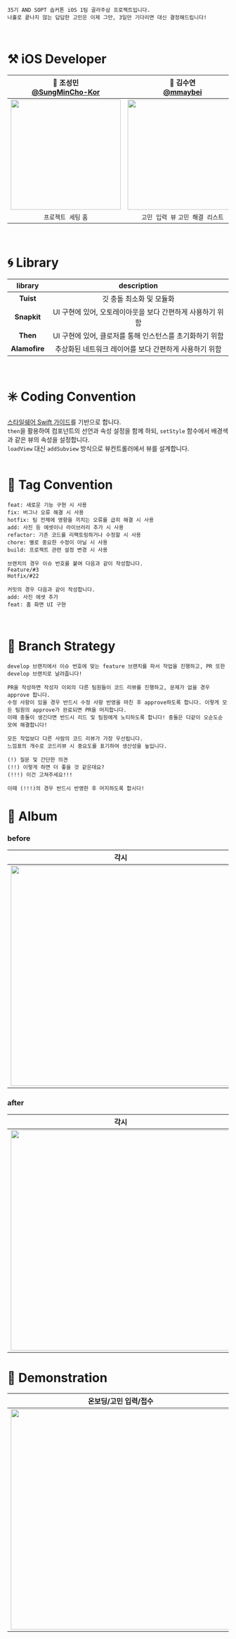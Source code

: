```
35기 AND SOPT 솝커톤 iOS 1팀 골라주삼 프로젝트입니다.
나홀로 끝나지 않는 답답한 고민은 이제 그만, 3일만 기다리면 대신 결정해드립니다! 
```
</br>

# ⚒️ iOS Developer
|🔖 조성민</br>[@SungMinCho-Kor](https://github.com/SungMinCho-Kor)|🔖 김수연</br>[@mmaybei](https://github.com/mmaybei)|🔖 김송희</br>[@hongseekim](https://github.com/hongseekim)|🔖 김예지</br>[@mnbvcxzyj](https://github.com/mnbvcxzyj)|
|:---:|:---:|:---:|:---:|
|<img src = "https://github.com/SungMinCho-Kor.png" width ="250">|<img src = "https://github.com/mmaybei.png" width ="250">|<img src = "https://github.com/hongseekim.png" width ="250">|<img src = "https://github.com/mnbvcxzyj.png" width ="250">|
|`프로젝트 세팅` `홈`|`고민 입력 뷰` `고민 해결 리스트`|`스플래쉬` `닉네임 입력 뷰`|`고민 접수 뷰` `해결 완료 뷰`|
</br>

# 🌀 Library
|library|description|
|:---:|:---:|
|**Tuist**|깃 충돌 최소화 및 모듈화|
|**Snapkit**|UI 구현에 있어, 오토레이아웃을 보다 간편하게 사용하기 위함|
|**Then**|UI 구현에 있어, 클로저를 통해 인스턴스를 초기화하기 위함|
|**Alamofire**|추상화된 네트워크 레이어를 보다 간편하게 사용하기 위함|
</br>

# ✳️ Coding Convention
[스타일쉐어 Swift 가이드](https://github.com/StyleShare/swift-style-guide)를 기반으로 합니다.</br>
`then`을 활용하여 컴포넌트의 선언과 속성 설정을 함께 하되, `setStyle` 함수에서 배경색과 같은 뷰의 속성을 설정합니다.</br>
`loadView` 대신 `addSubview` 방식으로 뷰컨트롤러에서 뷰를 설계합니다.</br>
</br>

# 📝 Tag Convention
```
feat: 새로운 기능 구현 시 사용
fix: 버그나 오류 해결 시 사용
hotfix: 팀 전체에 영향을 끼치는 오류를 급히 해결 시 사용
add: 사진 등 에셋이나 라이브러리 추가 시 사용
refactor: 기존 코드를 리팩토링하거나 수정할 시 사용
chore: 별로 중요한 수정이 아닐 시 사용
build: 프로젝트 관련 설정 변경 시 사용
```
```
브랜치의 경우 이슈 번호를 붙여 다음과 같이 작성합니다.
Feature/#3
Hotfix/#22

커밋의 경우 다음과 같이 작성합니다.
add: 사진 에셋 추가
feat: 홈 화면 UI 구현
```
</br>

# 🧤 Branch Strategy
```
develop 브랜치에서 이슈 번호에 맞는 feature 브랜치를 파서 작업을 진행하고, PR 또한 develop 브랜치로 날려줍니다!

PR을 작성하면 작성자 이외의 다른 팀원들이 코드 리뷰를 진행하고, 문제가 없을 경우 approve 합니다.
수정 사항이 있을 경우 반드시 수정 사항 반영을 마친 후 approve하도록 합니다. 이렇게 모든 팀원의 approve가 완료되면 PR을 머지합니다.
이때 충돌이 생긴다면 반드시 리드 및 팀원에게 노티하도록 합니다! 충돌은 다같이 오순도순 모여 해결합니다!
```
```
모든 작업보다 다른 사람의 코드 리뷰가 가장 우선됩니다.
느낌표의 개수로 코드리뷰 시 중요도를 표기하여 생산성을 높입니다.

(!) 질문 및 간단한 의견
(!!) 이렇게 하면 더 좋을 것 같은데요?
(!!!) 이건 고쳐주세요!!!

이때 (!!!)의 경우 반드시 반영한 후 머지하도록 합시다!
```

# 🎀 Album

### before
|각시|보쌈 와앙|
|:---:|:---:|
|<img src = "https://github.com/user-attachments/assets/9ee2a1f6-92e8-4cfb-9a70-115d6d933c59" width ="500">|<img src = "https://github.com/user-attachments/assets/8333db39-29fe-47f2-bf03-d19de19384a9" width ="500">|

### after
|각시|보쌈 와앙|
|:---:|:---:|
|<img src = "https://github.com/user-attachments/assets/32a8e70b-9689-48ed-ac8c-8821a67f80b1" width ="500">|<img src = "https://github.com/user-attachments/assets/4c5d5902-687a-46f1-b613-5b685658e013" width ="500">|


# 📱 Demonstration
|온보딩/고민 입력/접수|고민 리스트|고민 해결|
|:---:|:---:|:---:|
|<img src = "https://github.com/user-attachments/assets/eb9190ff-b73b-45d7-baa3-b1d2b86ced5a" width ="500">|<img src = "https://github.com/user-attachments/assets/0bb88b1f-5d62-4333-81d9-4b020b1a7d0f" width ="500">|<img src = "https://github.com/user-attachments/assets/92b28dc7-8210-46ae-a2fd-bb87d0e8e98d" width ="500">|
